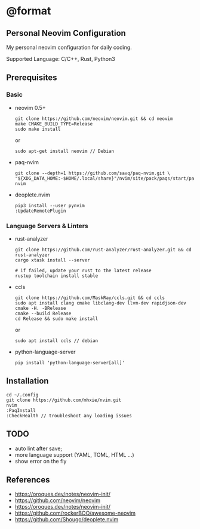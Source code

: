 # @format
## Personal Neovim Configuration

My personal neovim configuration for daily coding.

Supported Language: C/C++, Rust, Python3

## Prerequisites

### Basic

* neovim 0.5+

      git clone https://github.com/neovim/neovim.git && cd neovim
      make CMAKE_BUILD_TYPE=Release
      sudo make install

  or

      sudo apt-get install neovim // Debian

* paq-nvim

      git clone --depth=1 https://github.com/savq/paq-nvim.git \
      "${XDG_DATA_HOME:-$HOME/.local/share}"/nvim/site/pack/paqs/start/paq-nvim

* deoplete.nvim

      pip3 install --user pynvim
      :UpdateRemotePlugin

### Language Servers & Linters

* rust-analyzer

      git clone https://github.com/rust-analyzer/rust-analyzer.git && cd rust-analyzer
      cargo xtask install --server

      # if failed, update your rust to the latest release
      rustup toolchain install stable

* ccls

      git clone https://github.com/MaskRay/ccls.git && cd ccls
      sudo apt install clang cmake libclang-dev llvm-dev rapidjson-dev
      cmake -H. -BRelease
      cmake --build Release
      cd Release && sudo make install
    
  or

      sudo apt install ccls // debian

* python-language-server

      pip install 'python-language-server[all]'


## Installation

    cd ~/.config
    git clone https://github.com/mhxie/nvim.git
    nvim
    :PaqInstall
    :CheckHealth // troubleshoot any loading issues

## TODO

* auto lint after save;
* more language support (YAML, TOML, HTML ...)
* show error on the fly

## References

* https://oroques.dev/notes/neovim-init/
* https://github.com/neovim/neovim
* https://oroques.dev/notes/neovim-init/
* https://github.com/rockerBOO/awesome-neovim
* https://github.com/Shougo/deoplete.nvim
